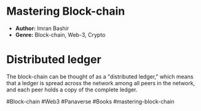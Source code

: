 # Mastering Block-chain
- **Author:** Imran Bashir
- **Genre:** Block-chain, Web-3, Crypto

# Distributed ledger
The block-chain can be thought of as a "distributed ledger," which means that a ledger is spread across the network among all peers in the network, and each peer holds a copy of the complete ledger.

#Block-chain #Web3 #Panaverse #Books #mastering-block-chain 
